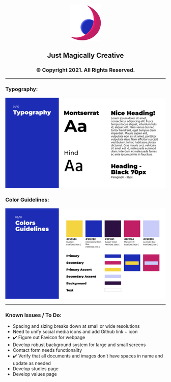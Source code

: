 <div align=center>
<img src="images/ShardofCreation.png" width=100px>
</div>

<h2 align=center>
Just Magically Creative
</h2>

<h3 align=center>
&copy Copyright 2021. All Rights Reserved.
</h3>

---
### Typography:
![1/10 Typography](images/JMC_Typography.jpg "1/10 Typography")

### Color Guidelines:
![2/10 Typography](images/JMC_Color_Guidelines.jpg "2/10 Color Guidelines")

---

### Known Issues / To Do:
- Spacing and sizing breaks down at small or wide resolutions
- Need to unify social media icons and add Github link + icon
- :heavy_check_mark: Figure out Favicon for webpage
- Develop robust background system for large and small screens
- Contact form needs functionality
- :heavy_check_mark: Verify that all documents and images don't have spaces in name and update as needed
- Develop studies page
- Develop values page
